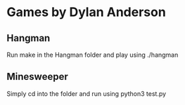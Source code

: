 # Games by Dylan Anderson
## Hangman
Run make in the Hangman folder and play using ./hangman
## Minesweeper
Simply cd into the folder and run using python3 test.py